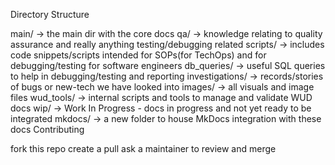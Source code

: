 Directory Structure

main/ -> the main dir with the core docs
qa/ -> knowledge relating to quality assurance and really anything testing/debugging related
scripts/ -> includes code snippets/scripts intended for SOPs(for TechOps) and for debugging/testing for software engineers
db_queries/ -> useful SQL queries to help in debugging/testing and reporting
investigations/ -> records/stories of bugs or new-tech we have looked into
images/ -> all visuals and image files
wud_tools/ -> internal scripts and tools to manage and validate WUD docs
wip/ -> Work In Progress - docs in progress and not yet ready to be integrated
mkdocs/ -> a new folder to house MkDocs integration with these docs
Contributing

fork this repo
create a pull
ask a maintainer to review and merge
